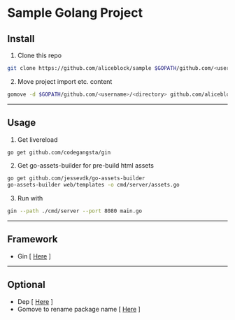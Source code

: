 # Sample Golang Project
## Install
1. Clone this repo
```bash
git clone https://github.com/aliceblock/sample $GOPATH/github.com/<username>/<directory>
```
2. Move project import etc. content
```bash
gomove -d $GOPATH/github.com/<username>/<directory> github.com/aliceblock/sample github.com/<username>/<directory>
```

---

## Usage

1. Get livereload
```bash
go get github.com/codegangsta/gin
```
2. Get go-assets-builder for pre-build html assets
```bash
go get github.com/jessevdk/go-assets-builder
go-assets-builder web/templates -o cmd/server/assets.go
```
3. Run with
```bash
gin --path ./cmd/server --port 8080 main.go
```

---

## Framework
- Gin [ [Here](https://github.com/gin-gonic/gin) ]

---

## Optional
- Dep [ [Here](https://github.com/golang/dep) ]
- Gomove to rename package name [ [Here](https://github.com/KSubedi/gomove) ]